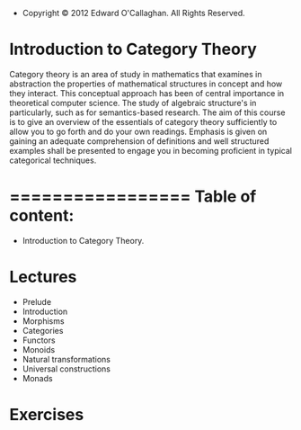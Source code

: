 - Copyright © 2012 Edward O'Callaghan. All Rights Reserved.

Introduction to Category Theory
===============================

Category theory is an area of study in mathematics that examines in abstraction
the properties of mathematical structures in concept and how they interact.
This conceptual approach has been of central importance in theoretical computer
science. The study of algebraic structure's in particularly, such as for
semantics-based research. The aim of this course is to give an overview of the
essentials of category theory sufficiently to allow you to go forth and do your own
readings. Emphasis is given on gaining an adequate comprehension of definitions
and well structured examples shall be presented to engage you in becoming
proficient in typical categorical techniques.

=================
Table of content:
=================

 * Introduction to Category Theory.

 # Lectures
  + Prelude
  + Introduction
  + Morphisms
  + Categories
  + Functors
  + Monoids
  + Natural transformations
  + Universal constructions
  + Monads

 # Exercises
